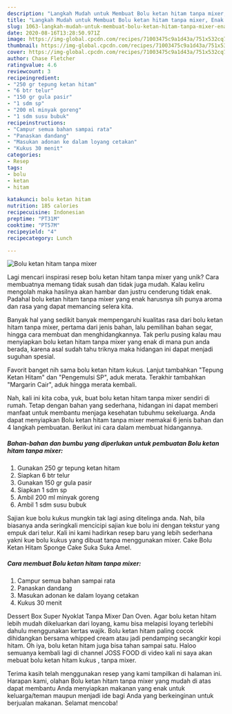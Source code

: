 ```yaml
---
description: "Langkah Mudah untuk Membuat Bolu ketan hitam tanpa mixer, Enak Banget"
title: "Langkah Mudah untuk Membuat Bolu ketan hitam tanpa mixer, Enak Banget"
slug: 1063-langkah-mudah-untuk-membuat-bolu-ketan-hitam-tanpa-mixer-enak-banget
date: 2020-08-16T13:28:50.971Z
image: https://img-global.cpcdn.com/recipes/71003475c9a1d43a/751x532cq70/bolu-ketan-hitam-tanpa-mixer-foto-resep-utama.jpg
thumbnail: https://img-global.cpcdn.com/recipes/71003475c9a1d43a/751x532cq70/bolu-ketan-hitam-tanpa-mixer-foto-resep-utama.jpg
cover: https://img-global.cpcdn.com/recipes/71003475c9a1d43a/751x532cq70/bolu-ketan-hitam-tanpa-mixer-foto-resep-utama.jpg
author: Chase Fletcher
ratingvalue: 4.6
reviewcount: 3
recipeingredient:
- "250 gr tepung ketan hitam"
- "6 btr telur"
- "150 gr gula pasir"
- "1 sdm sp"
- "200 ml minyak goreng"
- "1 sdm susu bubuk"
recipeinstructions:
- "Campur semua bahan sampai rata"
- "Panaskan dandang"
- "Masukan adonan ke dalam loyang cetakan"
- "Kukus 30 menit"
categories:
- Resep
tags:
- bolu
- ketan
- hitam

katakunci: bolu ketan hitam 
nutrition: 185 calories
recipecuisine: Indonesian
preptime: "PT31M"
cooktime: "PT57M"
recipeyield: "4"
recipecategory: Lunch

---
```



![Bolu ketan hitam tanpa mixer](https://img-global.cpcdn.com/recipes/71003475c9a1d43a/751x532cq70/bolu-ketan-hitam-tanpa-mixer-foto-resep-utama.jpg)

Lagi mencari inspirasi resep bolu ketan hitam tanpa mixer yang unik? Cara membuatnya memang tidak susah dan tidak juga mudah. Kalau keliru mengolah maka hasilnya akan hambar dan justru cenderung tidak enak. Padahal bolu ketan hitam tanpa mixer yang enak harusnya sih punya aroma dan rasa yang dapat memancing selera kita.

Banyak hal yang sedikit banyak mempengaruhi kualitas rasa dari bolu ketan hitam tanpa mixer, pertama dari jenis bahan, lalu pemilihan bahan segar, hingga cara membuat dan menghidangkannya. Tak perlu pusing kalau mau menyiapkan bolu ketan hitam tanpa mixer yang enak di mana pun anda berada, karena asal sudah tahu triknya maka hidangan ini dapat menjadi suguhan spesial.

Favorit banget nih sama bolu ketan hitam kukus. Lanjut tambahkan &#34;Tepung Ketan Hitam&#34; dan &#34;Pengemulsi SP&#34;, aduk merata. Terakhir tambahkan &#34;Margarin Cair&#34;, aduk hingga merata kembali.


Nah, kali ini kita coba, yuk, buat bolu ketan hitam tanpa mixer sendiri di rumah. Tetap dengan bahan yang sederhana, hidangan ini dapat memberi manfaat untuk membantu menjaga kesehatan tubuhmu sekeluarga. Anda dapat menyiapkan Bolu ketan hitam tanpa mixer memakai 6 jenis bahan dan 4 langkah pembuatan. Berikut ini cara dalam membuat hidangannya.

<!--inarticleads1-->

##### Bahan-bahan dan bumbu yang diperlukan untuk pembuatan Bolu ketan hitam tanpa mixer:

1. Gunakan 250 gr tepung ketan hitam
1. Siapkan 6 btr telur
1. Gunakan 150 gr gula pasir
1. Siapkan 1 sdm sp
1. Ambil 200 ml minyak goreng
1. Ambil 1 sdm susu bubuk


Sajian kue bolu kukus mungkin tak lagi asing ditelinga anda. Nah, bila biasanya anda seringkali mencicipi sajian kue bolu ini dengan tekstur yang empuk dari telur. Kali ini kami hadirkan resep baru yang lebih sederhana yakni kue bolu kukus yang dibuat tanpa menggunakan mixer. Cake Bolu Ketan Hitam Sponge Cake Suka Suka Amel. 

<!--inarticleads2-->

##### Cara membuat Bolu ketan hitam tanpa mixer:

1. Campur semua bahan sampai rata
1. Panaskan dandang
1. Masukan adonan ke dalam loyang cetakan
1. Kukus 30 menit


Dessert Box Super Nyoklat Tanpa Mixer Dan Oven. Agar bolu ketan hitam lebih mudah dikeluarkan dari loyang, kamu bisa melapisi loyang terlebihi dahulu menggunakan kertas wajik. Bolu ketan hitam paling cocok dihidangkan bersama whipped cream atau jadi pendamping secangkir kopi hitam. Oh iya, bolu ketan hitam juga bisa tahan sampai satu. Haloo semuanya kembali lagi di channel JOSS FOOD di video kali ni saya akan mebuat bolu ketan hitam kukus , tanpa mixer. 

Terima kasih telah menggunakan resep yang kami tampilkan di halaman ini. Harapan kami, olahan Bolu ketan hitam tanpa mixer yang mudah di atas dapat membantu Anda menyiapkan makanan yang enak untuk keluarga/teman maupun menjadi ide bagi Anda yang berkeinginan untuk berjualan makanan. Selamat mencoba!
